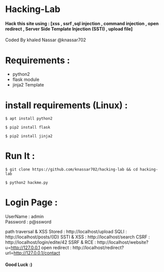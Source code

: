 # Hacking-Lab

<h4>Hack this site using :  [xss , ssrf ,sql injection , command injection , open redirect , Server Side Template Injection (SSTI) , upload file]</h4>

Coded By khaled Nassar @knassar702

# Requirements :
- python2
- flask module
- jinja2 Template

# install requirements (Linux) :

````
$ apt install python2
````
````
$ pip2 install flask
````
````
$ pip2 install jinja2
````
# Run It :
````
$ git clone https://github.com/knassar702/hacking-lab && cd hacking-lab
````
````
$ python2 hackme.py
`````
# Login Page :

UserName : admin <br>
Password : p@ssword

path traversal & XSS Stored : http://localhost/upload
SQLI : http://localhost/posts/{ID}
SSTI & XSS : http://localhost/search
CSRF : http://localhost/login/edite/42
SSRF & RCE : http://localhost/website?u=http://127.0.0.1
open redirect : http://localhost/redirect?url=http://127.0.0.1/contact


<h4> Good Luck :)</h4>
